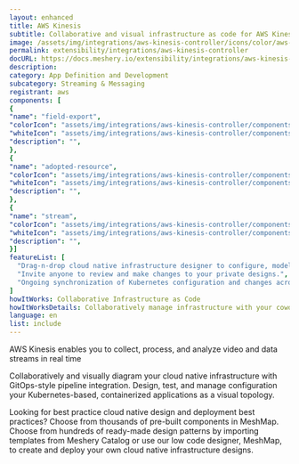 ```yaml
---
layout: enhanced
title: AWS Kinesis
subtitle: Collaborative and visual infrastructure as code for AWS Kinesis
image: /assets/img/integrations/aws-kinesis-controller/icons/color/aws-kinesis-controller-color.svg
permalink: extensibility/integrations/aws-kinesis-controller
docURL: https://docs.meshery.io/extensibility/integrations/aws-kinesis-controller
description: 
category: App Definition and Development
subcategory: Streaming & Messaging
registrant: aws
components: [
{
"name": "field-export",
"colorIcon": "assets/img/integrations/aws-kinesis-controller/components/field-export/icons/color/field-export-color.svg",
"whiteIcon": "assets/img/integrations/aws-kinesis-controller/components/field-export/icons/white/field-export-white.svg",
"description": "",
},
{
"name": "adopted-resource",
"colorIcon": "assets/img/integrations/aws-kinesis-controller/components/adopted-resource/icons/color/adopted-resource-color.svg",
"whiteIcon": "assets/img/integrations/aws-kinesis-controller/components/adopted-resource/icons/white/adopted-resource-white.svg",
"description": "",
},
{
"name": "stream",
"colorIcon": "assets/img/integrations/aws-kinesis-controller/components/stream/icons/color/stream-color.svg",
"whiteIcon": "assets/img/integrations/aws-kinesis-controller/components/stream/icons/white/stream-white.svg",
"description": "",
}]
featureList: [
  "Drag-n-drop cloud native infrastructure designer to configure, model, and deploy your workloads.",
  "Invite anyone to review and make changes to your private designs.",
  "Ongoing synchronization of Kubernetes configuration and changes across any number of clusters."
]
howItWorks: Collaborative Infrastructure as Code
howItWorksDetails: Collaboratively manage infrastructure with your coworkers synchronously sharing the same designs.
language: en
list: include
---
```

<p>
AWS Kinesis enables you to collect, process, and analyze video and data streams in real time
</p>
<p>
    Collaboratively and visually diagram your cloud native infrastructure with GitOps-style pipeline integration. Design, test, and manage configuration your Kubernetes-based, containerized applications as a visual topology.
</p>
<p>
    Looking for best practice cloud native design and deployment best practices? Choose from thousands of pre-built components in MeshMap. Choose from hundreds of ready-made design patterns by importing templates from Meshery Catalog or use our low code designer, MeshMap, to create and deploy your own cloud native infrastructure designs.
</p>
